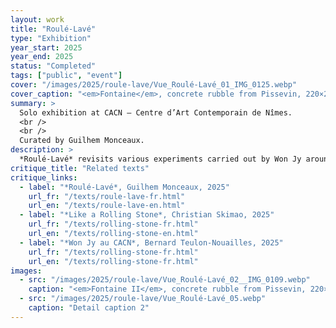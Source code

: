 ```yaml
---
layout: work
title: "Roulé-Lavé"
type: "Exhibition"
year_start: 2025
year_end: 2025
status: "Completed"
tags: ["public", "event"]
cover: "/images/2025/roule-lave/Vue_Roulé-Lavé_01_IMG_0125.webp"
cover_caption: "<em>Fontaine</em>, concrete rubble from Pissevin, 220×200×130cm, 2025."
summary: >
  Solo exhibition at CACN – Centre d’Art Contemporain de Nîmes.
  <br />
  <br />
  Curated by Guilhem Monceaux.
description: >
  *Roulé-Lavé* revisits various experiments carried out by Won Jy around the transformation of matter. The artist is seen going up rivers in search of the source of the water—and thus the origin of the shape of the stones he collects. We also see him appropriating the patterns of these stones to reprint them onto blocks of rubble. Won Jy also works on the theme of hospitality and how foreigners are regarded within a given territory. He explores the metaphor of colombophobia to address how architecture can include or exclude, often depending on collective decisions. Won Jy’s works are often tinged with subtle humor, allowing complex issues to be expressed through light and poetic forms.
critique_title: "Related texts"
critique_links:
  - label: "*Roulé-Lavé*, Guilhem Monceaux, 2025"
    url_fr: "/texts/roule-lave-fr.html"
    url_en: "/texts/roule-lave-en.html"  
  - label: "*Like a Rolling Stone*, Christian Skimao, 2025"
    url_fr: "/texts/rolling-stone-fr.html"
    url_en: "/texts/rolling-stone-en.html"
  - label: "*Won Jy au CACN*, Bernard Teulon-Nouailles, 2025"
    url_fr: "/texts/rolling-stone-fr.html"
    url_en: "/texts/rolling-stone-fr.html"
images:
  - src: "/images/2025/roule-lave/Vue_Roulé-Lavé_02__IMG_0109.webp"
    caption: "<em>Fontaine II</em>, concrete rubble from Pissevin, 220×200×110cm, 2025."
  - src: "/images/2025/roule-lave/Vue_Roulé-Lavé_05.webp"
    caption: "Detail caption 2"
---
```

